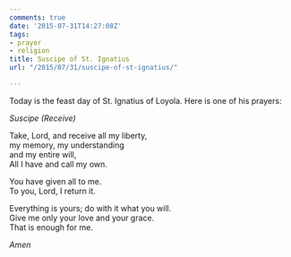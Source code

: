 ```yaml
---
comments: true
date: '2015-07-31T14:27:08Z'
tags:
- prayer
- religion
title: Suscipe of St. Ignatius
url: "/2015/07/31/suscipe-of-st-ignatius/"

---
```

Today is the feast day of St. Ignatius of Loyola. Here is one of his prayers:

*Suscipe (Receive)*

Take, Lord, and receive all my liberty,   
my memory, my understanding  
and my entire will,  
All I have and call my own.
 
You have given all to me.  
To you, Lord, I return it.
 
Everything is yours; do with it what you will.  
Give me only your love and your grace.  
That is enough for me.

*Amen*
